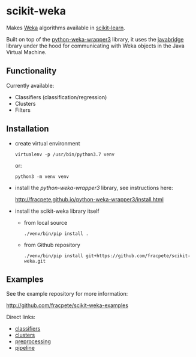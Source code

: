 # scikit-weka
Makes [Weka](https://www.cs.waikato.ac.nz/ml/weka/) algorithms available in [scikit-learn](https://scikit-learn.org/).

Built on top of the [python-weka-wrapper3](https://github.com/fracpete/python-weka-wrapper3) 
library, it uses the [javabridge](https://pypi.python.org/pypi/javabridge) library
under the hood for communicating with Weka objects in the Java Virtual Machine.


## Functionality

Currently available:

* Classifiers (classification/regression)
* Clusters
* Filters


## Installation

* create virtual environment

  ```commandline
  virtualenv -p /usr/bin/python3.7 venv
  ```
  
  or:
  
  ```commandline
  python3 -m venv venv
  ```

* install the *python-weka-wrapper3* library, see instructions here:

  http://fracpete.github.io/python-weka-wrapper3/install.html
  
* install the scikit-weka  library itself

  * from local source

    ```commandline
    ./venv/bin/pip install .   
    ```
    
  * from Github repository

    ```commandline
    ./venv/bin/pip install git+https://github.com/fracpete/scikit-weka.git   
    ```

## Examples

See the example repository for more information:

http://github.com/fracpete/scikit-weka-examples

Direct links:

* [classifiers](https://github.com/fracpete/scikit-weka-examples/blob/main/src/scikitwekaexamples/classifiers.py)
* [clusters](https://github.com/fracpete/scikit-weka-examples/blob/main/src/scikitwekaexamples/clusters.py)
* [preprocessing](https://github.com/fracpete/scikit-weka-examples/blob/main/src/scikitwekaexamples/preprocessing.py)
* [pipeline](https://github.com/fracpete/scikit-weka-examples/blob/main/src/scikitwekaexamples/pipeline.py)
